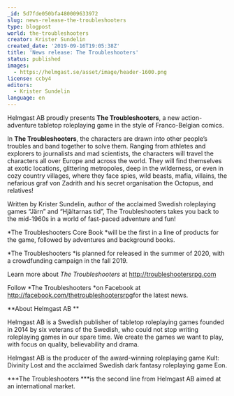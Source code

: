 ```yaml
---
_id: 5d7fde050bfa480009633972
slug: news-release-the-troubleshooters
type: blogpost
world: the-troubleshooters
creator: Krister Sundelin
created_date: '2019-09-16T19:05:38Z'
title: 'News release: The Troubleshooters'
status: published
images:
  - https://helmgast.se/asset/image/header-1600.png
license: ccby4
editors:
  - Krister Sundelin
language: en
---
```

Helmgast AB proudly presents **The Troubleshooters**, a new action-adventure tabletop roleplaying game in the style of Franco-Belgian comics.

In **The Troubleshooters**, the characters are drawn into other people’s troubles and band together to solve them. Ranging from athletes and explorers to journalists and mad scientists, the characters will travel the characters all over Europe and across the world. They will find themselves at exotic locations, glittering metropoles, deep in the wilderness, or even in cozy country villages, where they face spies, wild beasts, mafia, villains, the nefarious graf von Zadrith and his secret organisation the Octopus, and relatives!

Written by Krister Sundelin, author of the acclaimed Swedish roleplaying games “Järn” and “Hjältarnas tid”, The Troubleshooters takes you back to the mid-1960s in a world of fast-paced adventure and fun!

*The Troubleshooters Core Book *will be the first in a line of products for the game, followed by adventures and background books.

*The Troubleshooters *is planned for released in the summer of 2020, with a crowdfunding campaign in the fall 2019.

Learn more about *The Troubleshooters* at <http://troubleshootersrpg.com>

Follow *The Troubleshooters *on Facebook at <http://facebook.com/thetroubleshootersrpg>for the latest news.

**About Helmgast AB **

Helmgast AB is a Swedish publisher of tabletop roleplaying games founded in 2014 by six veterans of the Swedish, who could not stop writing roleplaying games in our spare time. We create the games we want to play, with focus on quality, believability and drama.

Helmgast AB is the producer of the award-winning roleplaying game Kult: Divinity Lost and the acclaimed Swedish dark fantasy roleplaying game Eon.

***The Troubleshooters ***is the second line from Helmgast AB aimed at an international market.
